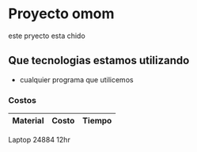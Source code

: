 # Proyecto omom
este pryecto esta chido

## Que tecnologias estamos utilizando
* cualquier programa que utilicemos

### Costos 
Material | Costo | Tiempo
---------|-------|--------
Laptop     24884  12hr
